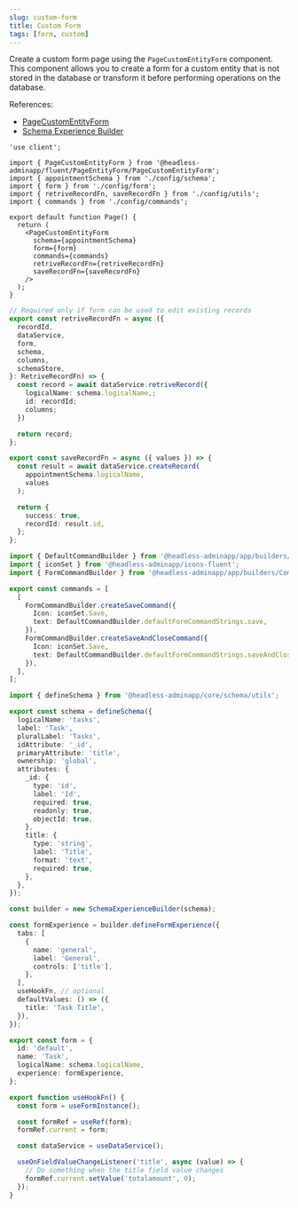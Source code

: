 ```yaml
---
slug: custom-form
title: Custom Form
tags: [form, custom]
---
```


Create a custom form page using the `PageCustomEntityForm` component. This component allows you to create a form for a custom entity that is not stored in the database or transform it before performing operations on the database.

<!--truncate-->

References:

- [PageCustomEntityForm](/docs/getting-started/pages/custom-form)
- [Schema Experience Builder](/docs/api-reference/client/schema-experience-builder/)

```tsx title="data/tasks/new/page.tsx"
'use client';

import { PageCustomEntityForm } from '@headless-adminapp/fluent/PageEntityForm/PageCustomEntityForm';
import { appointmentSchema } from './config/schema';
import { form } from './config/form';
import { retriveRecordFn, saveRecordFn } from './config/utils';
import { commands } from './config/commands';

export default function Page() {
  return (
    <PageCustomEntityForm
      schema={appointmentSchema}
      form={form}
      commands={commands}
      retriveRecordFn={retriveRecordFn}
      saveRecordFn={saveRecordFn}
    />
  );
}
```

```ts title="data/tasks/new/config/retriveRecordFn.ts"
// Required only if form can be used to edit existing records
export const retriveRecordFn = async ({
  recordId,
  dataService,
  form,
  schema,
  columns,
  schemaStore,
}: RetriveRecordFn) => {
  const record = await dataService.retriveRecord({
    logicalName: schema.logicalName,;
    id: recordId;
    columns;
  })

  return record;
};
```

```ts title="data/tasks/new/config/saveRecordFn.ts"
export const saveRecordFn = async ({ values }) => {
  const result = await dataService.createRecord(
    appointmentSchema.logicalName,
    values
  );

  return {
    success: true,
    recordId: result.id,
  };
};
```

```ts title="data/tasks/new/config/commands.ts"
import { DefaultCommandBuilder } from '@headless-adminapp/app/builders/CommandBuilder/DefaultCommandBuilder';
import { iconSet } from '@headless-adminapp/icons-fluent';
import { FormCommandBuilder } from '@headless-adminapp/app/builders/CommandBuilder/FormCommandBuilder';

export const commands = [
  [
    FormCommandBuilder.createSaveCommand({
      Icon: iconSet.Save,
      text: DefaultCommandBuilder.defaultFormCommandStrings.save,
    }),
    FormCommandBuilder.createSaveAndCloseCommand({
      Icon: iconSet.Save,
      text: DefaultCommandBuilder.defaultFormCommandStrings.saveAndClose,
    }),
  ],
];
```

```ts title="data/taskss/new/config/schema.ts"
import { defineSchema } from '@headless-adminapp/core/schema/utils';

export const schema = defineSchema({
  logicalName: 'tasks',
  label: 'Task',
  pluralLabel: 'Tasks',
  idAttribute: '_id',
  primaryAttribute: 'title',
  ownership: 'global',
  attributes: {
    _id: {
      type: 'id',
      label: 'Id',
      required: true,
      readonly: true,
      objectId: true,
    },
    title: {
      type: 'string',
      label: 'Title',
      format: 'text',
      required: true,
    },
  },
});
```

```ts title="data/tasks/new/config/form.ts"
const builder = new SchemaExperienceBuilder(schema);

const formExperience = builder.defineFormExperience({
  tabs: [
    {
      name: 'general',
      label: 'General',
      controls: ['title'],
    },
  ],
  useHookFn, // optional
  defaultValues: () => ({
    title: 'Task Title',
  }),
});

export const form = {
  id: 'default',
  name: 'Task',
  logicalName: schema.logicalName,
  experience: formExperience,
};
```

```ts title="data/tasks/new/config/useHookFn.ts"
export function useHookFn() {
  const form = useFormInstance();

  const formRef = useRef(form);
  formRef.current = form;

  const dataService = useDataService();

  useOnFieldValueChangeListener('title', async (value) => {
    // Do something when the title field value changes
    formRef.current.setValue('totalamount', 0);
  });
}
```
